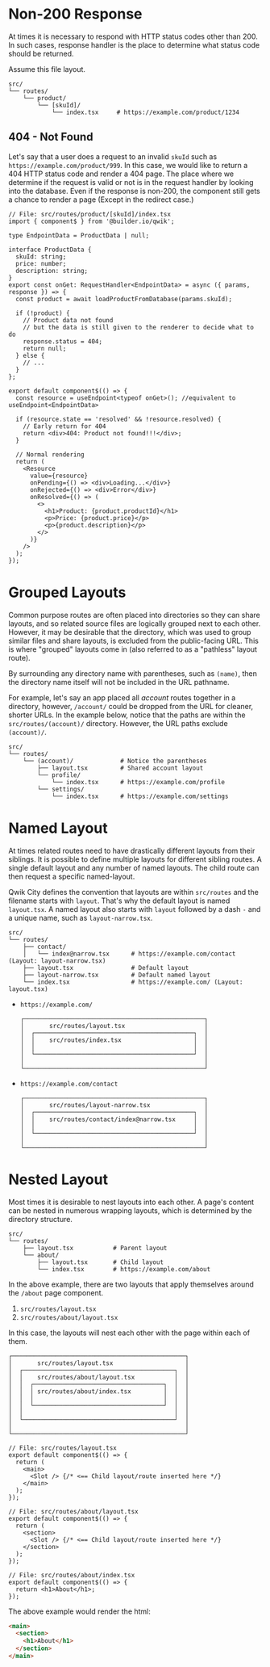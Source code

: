 # Non-200 Response

At times it is necessary to respond with HTTP status codes other than 200. In such cases, response handler is the place to determine what status code should be returned.

Assume this file layout.

```
src/
└── routes/
    └── product/
        └── [skuId]/
            └── index.tsx     # https://example.com/product/1234
```

## 404 - Not Found

Let's say that a user does a request to an invalid `skuId` such as `https://example.com/product/999`. In this case, we would like to return a 404 HTTP status code and render a 404 page. The place where we determine if the request is valid or not is in the request handler by looking into the database. Even if the response is non-200, the component still gets a chance to render a page (Except in the redirect case.)

```tsx
// File: src/routes/product/[skuId]/index.tsx
import { component$ } from '@builder.io/qwik';

type EndpointData = ProductData | null;

interface ProductData {
  skuId: string;
  price: number;
  description: string;
}
export const onGet: RequestHandler<EndpointData> = async ({ params, response }) => {
  const product = await loadProductFromDatabase(params.skuId);

  if (!product) {
    // Product data not found
    // but the data is still given to the renderer to decide what to do
    response.status = 404;
    return null;
  } else {
    // ...
  }
};

export default component$(() => {
  const resource = useEndpoint<typeof onGet>(); //equivalent to useEndpoint<EndpointData>

  if (resource.state == 'resolved' && !resource.resolved) {
    // Early return for 404
    return <div>404: Product not found!!!</div>;
  }

  // Normal rendering
  return (
    <Resource
      value={resource}
      onPending={() => <div>Loading...</div>}
      onRejected={() => <div>Error</div>}
      onResolved={() => (
        <>
          <h1>Product: {product.productId}</h1>
          <p>Price: {product.price}</p>
          <p>{product.description}</p>
        </>
      )}
    />
  );
});
```

# Grouped Layouts

Common purpose routes are often placed into directories so they can share layouts, and so related source files are logically grouped next to each other. However, it may be desirable that the directory, which was used to group similar files and share layouts, is excluded from the public-facing URL. This is where "grouped" layouts come in (also referred to as a "pathless" layout route).

By surrounding any directory name with parentheses, such as `(name)`, then the directory name itself will not be included in the URL pathname.

For example, let's say an app placed all _account_ routes together in a directory, however, `/account/` could be dropped from the URL for cleaner, shorter URLs. In the example below, notice that the paths are within the `src/routes/(account)/` directory. However, the URL paths exclude `(account)/`.

```
src/
└── routes/
    └── (account)/             # Notice the parentheses
        ├── layout.tsx         # Shared account layout
        └── profile/
            └── index.tsx      # https://example.com/profile
        └── settings/
            └── index.tsx      # https://example.com/settings
```

# Named Layout

At times related routes need to have drastically different layouts from their siblings. It is possible to define multiple layouts for different sibling routes. A single default layout and any number of named layouts. The child route can then request a specific named-layout.

Qwik City defines the convention that layouts are within `src/routes` and the filename starts with `layout`. That's why the default layout is named `layout.tsx`. A named layout also starts with `layout` followed by a dash `-` and a unique name, such as `layout-narrow.tsx`.

```
src/
└── routes/
    ├── contact/
    │   └── index@narrow.tsx      # https://example.com/contact (Layout: layout-narrow.tsx)
    ├── layout.tsx                # Default layout
    ├── layout-narrow.tsx         # Default named layout
    └── index.tsx                 # https://example.com/ (Layout: layout.tsx)
```

- `https://example.com/`
  ```
  ┌──────────────────────────────────────────────────┐
  │       src/routes/layout.tsx                      │
  │  ┌────────────────────────────────────────────┐  │
  │  │    src/routes/index.tsx                    │  │
  │  │                                            │  │
  │  └────────────────────────────────────────────┘  │
  │                                                  │
  └──────────────────────────────────────────────────┘
  ```
- `https://example.com/contact`
  ```
  ┌──────────────────────────────────────────────────┐
  │       src/routes/layout-narrow.tsx               │
  │  ┌────────────────────────────────────────────┐  │
  │  │    src/routes/contact/index@narrow.tsx     │  │
  │  │                                            │  │
  │  └────────────────────────────────────────────┘  │
  │                                                  │
  └──────────────────────────────────────────────────┘
  ```

# Nested Layout

Most times it is desirable to nest layouts into each other. A page's content can be nested in numerous wrapping layouts, which is determined by the directory structure.

```
src/
└── routes/
    ├── layout.tsx           # Parent layout
    └── about/
        ├── layout.tsx       # Child layout
        └── index.tsx        # https://example.com/about
```

In the above example, there are two layouts that apply themselves around the `/about` page component.

1. `src/routes/layout.tsx`
2. `src/routes/about/layout.tsx`

In this case, the layouts will nest each other with the page within each of them.

```
┌────────────────────────────────────────────────┐
│       src/routes/layout.tsx                    │
│  ┌──────────────────────────────────────────┐  │
│  │    src/routes/about/layout.tsx           │  │
│  │  ┌────────────────────────────────────┐  │  │
│  │  │ src/routes/about/index.tsx         │  │  │
│  │  │                                    │  │  │
│  │  └────────────────────────────────────┘  │  │
│  │                                          │  │
│  └──────────────────────────────────────────┘  │
│                                                │
└────────────────────────────────────────────────┘
```

```tsx
// File: src/routes/layout.tsx
export default component$(() => {
  return (
    <main>
      <Slot /> {/* <== Child layout/route inserted here */}
    </main>
  );
});
```

```tsx
// File: src/routes/about/layout.tsx
export default component$(() => {
  return (
    <section>
      <Slot /> {/* <== Child layout/route inserted here */}
    </section>
  );
});
```

```tsx
// File: src/routes/about/index.tsx
export default component$(() => {
  return <h1>About</h1>;
});
```

The above example would render the html:

```html
<main>
  <section>
    <h1>About</h1>
  </section>
</main>
```

